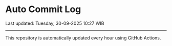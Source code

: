 # Auto Commit Log

Last updated: Tuesday, 30-09-2025 10:27 WIB

---

This repository is automatically updated every hour using GitHub Actions.
